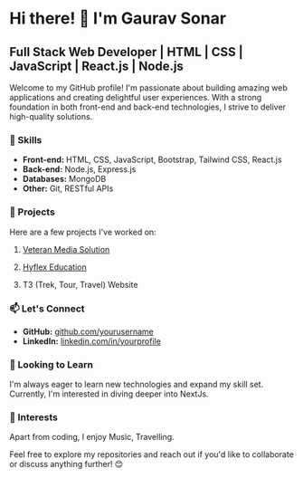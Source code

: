# Hi there! 👋 I'm Gaurav Sonar

## Full Stack Web Developer | HTML | CSS | JavaScript | React.js | Node.js

Welcome to my GitHub profile! I'm passionate about building amazing web applications and creating delightful user experiences. With a strong foundation in both front-end and back-end technologies, I strive to deliver high-quality solutions.

### 🔧 Skills

- **Front-end:** HTML, CSS, JavaScript, Bootstrap, Tailwind CSS, React.js
- **Back-end:** Node.js, Express.js
- **Databases:** MongoDB
- **Other:** Git, RESTful APIs

### 🚀 Projects

Here are a few projects I've worked on:

1. [Veteran Media Solution](#)

2. [Hyflex Education](#)

3. T3 (Trek, Tour, Travel) Website 


### 📫 Let's Connect

- **GitHub:** [github.com/yourusername](https://github.com/GauravSonar217)
- **LinkedIn:** [linkedin.com/in/yourprofile](https://linkedin.com/in/gauravsonar217)

### 🌱 Looking to Learn

I'm always eager to learn new technologies and expand my skill set. Currently, I'm interested in diving deeper into NextJs.

### 🎨 Interests

Apart from coding, I enjoy Music, Travelling.

Feel free to explore my repositories and reach out if you'd like to collaborate or discuss anything further! 😊
